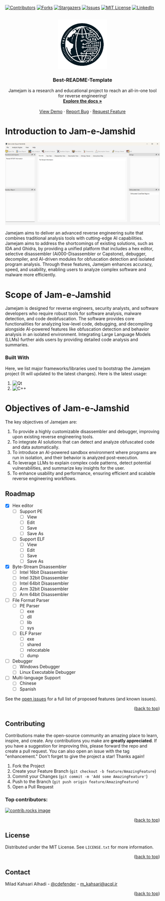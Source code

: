 [![Contributors][contributors-shield]][contributors-url]
[![Forks][forks-shield]][forks-url]
[![Stargazers][stars-shield]][stars-url]
[![Issues][issues-shield]][issues-url]
[![MIT License][license-shield]][license-url]
[![LinkedIn][linkedin-shield]][linkedin-url]


<!-- PROJECT LOGO -->
<br />
<div align="center">
  <a href="https://github.com/othneildrew/Best-README-Template">
    <img src="git_photos/jamejam.png" alt="Logo" width="160" height="160">
  </a>

  <h3 align="center">Best-README-Template</h3>

  <p align="center">
    Jamejam is a research and educational project to reach an all-in-one tool for reverse engineering!
    <br />
    <a href="https://github.com/aiooord/jam-e-jamshid"><strong>Explore the docs »</strong></a>
    <br />
    <br />
    <a href="https://github.com/aiooord/jam-e-jamshid">View Demo</a>
    ·
    <a href="https://github.com/aiooord/jam-e-jamshid/issues/new?labels=bug&template=bug-report---.md">Report Bug</a>
    ·
    <a href="https://github.com/aiooord/jam-e-jamshid/issues/new?labels=enhancement&template=feature-request---.md">Request Feature</a>
  </p>
</div>

# Introduction to Jam-e-Jamshid
[![Product Name Screen Shot][product-screenshot]](https://acql.ir)

Jamejam aims to deliver an advanced reverse engineering suite that combines traditional analysis tools with cutting-edge AI capabilities. Jamejam aims to address the shortcomings of existing solutions, such as IDA and Ghidra, by providing a unified platform that includes a hex editor, selective disassembler (Ai000-Disassembler or Capstone), debugger, decompiler, and AI-driven modules for obfuscation detection and isolated program analysis. Through these features, Jamejam enhances accuracy, speed, and usability, enabling users to analyze complex software and malware more efficiently.

# Scope of Jam-e-Jamshid
Jamejam is designed for reverse engineers, security analysts, and software developers who require robust tools for software analysis, malware detection, and code deobfuscation. The software provides core functionalities for analyzing low-level code, debugging, and decompiling alongside AI-powered features like obfuscation detection and behavior analysis in an isolated environment. Integrating Large Language Models (LLMs) further aids users by providing detailed code analysis and summaries.

### Built With

Here, we list major frameworks/libraries used to bootstrap the Jamejam project (It will updated to the latest changes). Here is the latest usage:

1. ![Qt](https://img.shields.io/badge/Qt-%23217346.svg?style=for-the-badge&logo=Qt&logoColor=white)
2. ![C++](https://img.shields.io/badge/c++-%2300599C.svg?style=for-the-badge&logo=c%2B%2B&logoColor=white)

# Objectives of Jam-e-Jamshid
The key objectives of Jamejam are:
1.	To provide a highly customizable disassembler and debugger, improving upon existing reverse engineering tools.
2.	To integrate AI solutions that can detect and analyze obfuscated code and data automatically.
3.	To introduce an AI-powered sandbox environment where programs are run in isolation, and their behavior is analyzed post-execution.
4.	To leverage LLMs to explain complex code patterns, detect potential vulnerabilities, and summarize key insights for the user.
5.	To enhance usability and performance, ensuring efficient and scalable reverse engineering workflows.

<!-- ROADMAP -->
## Roadmap

- [x] Hex editor
    - [ ] Support PE
        - [ ] View
        - [ ] Edit
        - [ ] Save
        - [ ] Save As
    - [ ] Support ELF
        - [ ] View
        - [ ] Edit
        - [ ] Save
        - [ ] Save As
- [x] Byte-Stream Disassembler 
    - [ ] Intel 16bit Disassembler
    - [ ] Intel 32bit Disassembler
    - [ ] Intel 64bit Disassembler
    - [ ] Arm 32bit Disassembler
    - [ ] Arm 64bit Disassembler
- [ ] File Format Parser
    - [ ] PE Parser
        - [ ] exe
        - [ ] dll
        - [ ] lib
        - [ ] sys
    - [ ] ELF Parser
        - [ ] exe
        - [ ] shared
        - [ ] relocatable
        - [ ] dump
- [ ] Debugger
    - [ ] Windows Debugger
    - [ ] Linux Executable Debugger
- [ ] Multi-language Support
    - [ ] Chinese
    - [ ] Spanish

See the [open issues](https://github.com/aiooord/jam-e-jamshid/issues) for a full list of proposed features (and known issues).

<p align="right">(<a href="#readme-top">back to top</a>)</p>

<!-- CONTRIBUTING -->
## Contributing

Contributions make the open-source community an amazing place to learn, inspire, and create. Any contributions you make are **greatly appreciated**. If you have a suggestion for improving this, please forward the repo and create a pull request. You can also open an issue with the tag "enhancement."
Don't forget to give the project a star! Thanks again!

1. Fork the Project
2. Create your Feature Branch (`git checkout -b feature/AmazingFeature`)
3. Commit your Changes (`git commit -m 'Add some AmazingFeature'`)
4. Push to the Branch (`git push origin feature/AmazingFeature`)
5. Open a Pull Request

### Top contributors:

<a href="https://github.com/aiooord/jam-e-jamshid/graphs/contributors">
  <img src="https://contrib.rocks/image?repo=aiooord/jam-e-jamshid" alt="contrib.rocks image" />
</a>

<p align="right">(<a href="#readme-top">back to top</a>)</p>

<!-- LICENSE -->
## License

Distributed under the MIT License. See `LICENSE.txt` for more information.

<p align="right">(<a href="#readme-top">back to top</a>)</p>

<!-- CONTACT -->
## Contact

Milad Kahsari Alhadi - [@cdefender](https://twitter.com/cdefender) - m_kahsari@acql.ir

<p align="right">(<a href="#readme-top">back to top</a>)</p>

<!-- MARKDOWN LINKS & IMAGES -->
[contributors-shield]: https://img.shields.io/github/contributors/aiooord/jam-e-jamshid.svg?style=for-the-badge
[contributors-url]: https://github.com/aiooord/jam-e-jamshid/graphs/contributors
[forks-shield]: https://img.shields.io/github/forks/aiooord/jam-e-jamshid.svg?style=for-the-badge
[forks-url]: https://github.com/aiooord/jam-e-jamshid/network/members
[stars-shield]: https://img.shields.io/github/stars/aiooord/jam-e-jamshid.svg?style=for-the-badge
[stars-url]: https://github.com/aiooord/jam-e-jamshid/stargazers
[issues-shield]: https://img.shields.io/github/issues/aiooord/jam-e-jamshid.svg?style=for-the-badge
[issues-url]: https://github.com/aiooord/jam-e-jamshid/issues
[license-shield]: https://img.shields.io/github/license/aiooord/jam-e-jamshid.svg?style=for-the-badge
[license-url]: https://github.com/aiooord/jam-e-jamshid/blob/master/LICENSE.txt
[linkedin-shield]: https://img.shields.io/badge/-LinkedIn-black.svg?style=for-the-badge&logo=linkedin&colorB=555
[linkedin-url]: https://linkedin.com/in/acql
[product-screenshot]: git_photos/mainwindow.png
